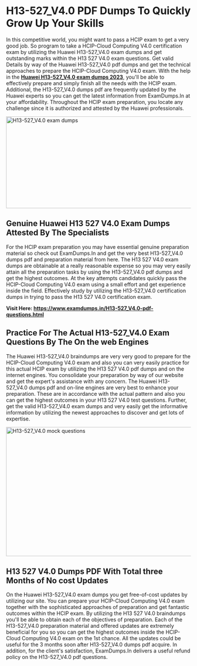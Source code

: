<h1><strong>H13-527_V4.0 PDF Dumps To Quickly Grow Up Your Skills</strong></h1>
<p>In this competitive world, you might want to pass a HCIP exam to get a very good job. So program to take a HCIP-Cloud Computing V4.0 certification exam by utilizing the Huawei H13-527_V4.0 exam dumps and get outstanding marks within the H13 527 V4.0 exam questions. Get valid Details by way of the Huawei H13-527_V4.0 pdf dumps and get the technical approaches to prepare the HCIP-Cloud Computing V4.0 exam. With the help in the <strong><a href="https://www.examdumps.in/H13-527_V4.0-pdf-questions.html">Huawei H13-527_V4.0 exam dumps 2023</a></strong>, you'll be able to effectively prepare and simply finish all the needs with the HCIP exam. Additional, the H13-527_V4.0 dumps pdf are frequently updated by the Huawei experts so you can get the latest information from ExamDumps.In at your affordability. Throughout the HCIP exam preparation, you locate any challenge since it is authorized and attested by the Huawei professionals.</p>
<p><img src="https://i.ibb.co/zxJwW90/Copy-of-Online-Classes-Twitter-header-post-Made-with-Poster-My-Wall-1.png" alt="H13-527_V4.0 exam dumps" width="750" height="250" /></p>
<h2><strong>Genuine Huawei H13 527 V4.0 Exam Dumps Attested By The Specialists</strong></h2>
<p>For the HCIP exam preparation you may have essential genuine preparation material so check out ExamDumps.In and get the very best H13-527_V4.0 dumps pdf and preparation material from here. The H13 527 V4.0 exam dumps are obtainable at a really reasonable expense so you may very easily attain all the preparation tasks by using the H13-527_V4.0 pdf dumps and get the highest outcomes. At the key attempts candidates quickly pass the HCIP-Cloud Computing V4.0 exam using a small effort and get experience inside the field. Effectively study by utilizing the H13-527_V4.0 certification dumps in trying to pass the H13 527 V4.0 certification exam.</p>
<p><strong>Visit Here:&nbsp;<a href="https://www.examdumps.in/H13-527_V4.0-pdf-questions.html">https://www.examdumps.in/H13-527_V4.0-pdf-questions.html</a></strong></p>
<h2><strong>Practice For The Actual H13-527_V4.0 Exam Questions By The On the web Engines</strong></h2>
<p>The Huawei H13-527_V4.0 braindumps are very very good to prepare for the HCIP-Cloud Computing V4.0 exam and also you can very easily practice for this actual HCIP exam by utilizing the H13 527 V4.0 pdf dumps and on the internet engines. You consolidate your preparation by way of our website and get the expert's assistance with any concern. The Huawei H13-527_V4.0 dumps pdf and on-line engines are very best to enhance your preparation. These are in accordance with the actual pattern and also you can get the highest outcomes in your H13 527 V4.0 test questions. Further, get the valid H13-527_V4.0 exam dumps and very easily get the informative information by utilizing the newest approaches to discover and get lots of expertise.</p>
<p><a href="https://www.examdumps.in/H13-527_V4.0-pdf-questions.html"><img src="https://i.ibb.co/QkNtdwY/Copy-of-Zoom-Online-Classes-Facebook-Share-Po-Made-with-Poster-My-Wall-1.jpg" alt="H13-527_V4.0 mock questions" width="670" height="352" /></a></p>
<h2><strong>H13 527 V4.0 Dumps PDF With Total three Months of No cost Updates</strong></h2>
<p>On the Huawei H13-527_V4.0 exam dumps you get free-of-cost updates by utilizing our site. You can prepare your HCIP-Cloud Computing V4.0 exam together with the sophisticated approaches of preparation and get fantastic outcomes within the HCIP exam. By utilizing the H13 527 V4.0 braindumps you'll be able to obtain each of the objectives of preparation. Each of the H13-527_V4.0 preparation material and offered updates are extremely beneficial for you so you can get the highest outcomes inside the HCIP-Cloud Computing V4.0 exam on the 1st chance. All the updates could be useful for the 3 months soon after H13-527_V4.0 dumps pdf acquire. In addition, for the client's satisfaction, ExamDumps.In delivers a useful refund policy on the H13-527_V4.0 pdf questions.</p>
